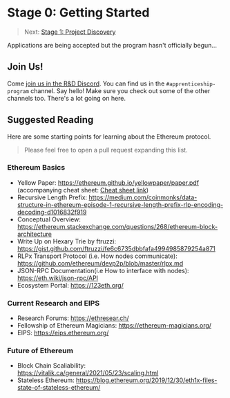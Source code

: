 # Stage 0: Getting Started

> Next: [Stage 1: Project Discovery](./stage-1-project-discovery.md)

Applications are being accepted but the program hasn't officially begun...


## Join Us!

Come [join us in the R&D Discord](https://discord.gg/2sBGYZtv).  You can find us in the `#apprenticeship-program` channel.  Say hello!  Make sure you check out some of the other channels too.  There's a lot going on here.


## Suggested Reading

Here are some starting points for learning about the Ethereum protocol.

> Please feel free to open a pull request expanding this list.

### Ethereum Basics 
- Yellow Paper: https://ethereum.github.io/yellowpaper/paper.pdf  (accompanying cheat sheet: [Cheat sheet link](https://github.com/benjaminion/YellowPaper_CheatSheet/blob/master/YPCheatSheet.pdf))
- Recursive Length Prefix: https://medium.com/coinmonks/data-structure-in-ethereum-episode-1-recursive-length-prefix-rlp-encoding-decoding-d1016832f919
- Conceptual Overview: https://ethereum.stackexchange.com/questions/268/ethereum-block-architecture
- Write Up on Hexary Trie by ftruzzi: https://gist.github.com/ftruzzi/fe6c6735dbbfafa4994985879254a871
- RLPx Transport Protocol (i.e. How nodes communicate): https://github.com/ethereum/devp2p/blob/master/rlpx.md
- JSON-RPC Documentation(i.e How to interface with nodes): https://eth.wiki/json-rpc/API
-  Ecosystem Portal: https://123eth.org/

### Current Research and EIPS
- Research Forums: https://ethresear.ch/
- Fellowship of Ethereum Magicians: https://ethereum-magicians.org/
- EIPS: https://eips.ethereum.org/

### Future of Ethereum 
- Block Chain Scaliability: https://vitalik.ca/general/2021/05/23/scaling.html
- Stateless Ethereum: https://blog.ethereum.org/2019/12/30/eth1x-files-state-of-stateless-ethereum/
